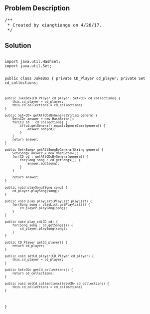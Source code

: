 <!--
<style>
  body { font-family: Arial, sans-serif; }
  .container { max-width: 100%; margin: 0 auto; padding: 10px; }
  .comment-block { background-color: #f9f9f9; padding: 10px; border-left: 5px solid #ccc; max-width: 50%; margin: 20px auto; overflow-wrap: break-word; white-space: pre-wrap; }
  .code-block { background-color: #f4f4f4; padding: 10px; border: 1px solid #ddd; max-width: 50%; margin: 20px auto; overflow-wrap: break-word; white-space: pre-wrap; }
</style>
-->

<div class='container'>
<h2>Problem Description</h2>
<div class='comment-block'>
<pre>
/**
 * Created by xiangtiangu on 4/26/17.
 */
</pre>
</div>

<h2>Solution</h2>
<div class='code-block'>
<pre><code class='language-java'>
import java.util.HashSet;
import java.util.Set;

public class JukeBox {
    private CD_Player cd_player;
    private Set<CD> cd_collections;

    public JukeBox(CD_Player cd_player, Set<CD> cd_collections) {
        this.cd_player = cd_player;
        this.cd_collections = cd_collections;
    }

    public Set<CD> getAllCDsByGenera(String genera) {
        Set<CD> answer = new HashSet<>();
        for(CD cd : cd_collections) {
            if(cd.getGenera().equalsIgnoreCase(genera)) {
                answer.add(cd);
            }
        }
        return answer;
    }

    public Set<Song> getAllSongByGenera(String genera) {
        Set<Song> answer = new HashSet<>();
        for(CD cd : getAllCDsByGenera(genera)) {
            for(Song song : cd.getSongs()) {
                answer.add(song);
            }
        }

        return answer;
    }

    public void playSong(Song song) {
        cd_player.playSong(song);
    }

    public void play_playList(PlayList playList) {
        for(Song song : playList.getPlaylist()) {
            cd_player.playSong(song);
        }
    }

    public void play_cd(CD cd) {
        for(Song song : cd.getSongs()) {
            cd_player.playSong(song);
        }
    }

    public CD_Player getCd_player() {
        return cd_player;
    }

    public void setCd_player(CD_Player cd_player) {
        this.cd_player = cd_player;
    }

    public Set<CD> getCd_collections() {
        return cd_collections;
    }

    public void setCd_collections(Set<CD> cd_collections) {
        this.cd_collections = cd_collections;
    }


}
</code></pre>
</div>
</div>
